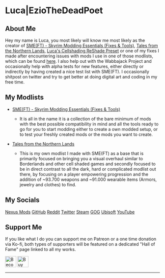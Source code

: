 # Luca|EzioTheDeadPoet

## About Me

Hey my name is Luca, you most likely will know me most likely as the creator of [SME(FT) - Skyrim Modding Essentials (Fixes & Tools)](https://eziothedeadpoet.github.io/SME-FT-/), [Tales from the Northern Lands](https://eziothedeadpoet.github.io/Tales-from-the-Northern-Lands/), [Luca's Cellshading ReShade Preset](https://www.nexusmods.com/skyrimspecialedition/mods/40578) or one of my fixes I made after encountering issues with mods I use in one of those modlists, which can be found [here](https://www.nexusmods.com/users/42051055?tab=user+files). I also help out with the Wabbajack Project and occasionally help with alpha tests for new features, either directly or indirectly by having created a nice test list with SME(FT). I occasionally shitpost on twitter and try to get better at doing digital art and coding in my free time.

## My Modlists

- [SME(FT) - Skyrim Modding Essentials (Fixes & Tools)](https://eziothedeadpoet.github.io/SME-FT-/)
  - It is all in the name it is a collection of the bare minimum of mods with the best possible compatibility in mind and all the tools ready to go for you to start modding either to create a own modded setup, or to test your freshly created mods or the mods you want to create.

- [Tales from the Northern Lands](https://eziothedeadpoet.github.io/Tales-from-the-Northern-Lands/)
  - This is my own modlist I made with SME(FT) as a base that is primarily focused on bringing you a visual overhaul similar to Borderlands and other cell shaded games and secondly focused to be in direct contrast to all the dark, hard or complicated modlist out there, by focusing on a player empowering progression and the addition of ~93.700 weapons and ~91.000 wearable items (Armors, jewelry and clothes) to find.

## My Socials
<!-- markdownlint-disable MD033 -->
<div class="socials">
<a class="buttons" href="https://www.nexusmods.com/users/42051055">Nexus Mods</a>
<a class="buttons" href="https://github.com/EzioTheDeadPoet">GitHub</a>
<a class="buttons" href="https://www.reddit.com/user/EzioTheDeadPoet">Reddit</a>
<a class="buttons" href="https://twitter.com/eziothedeadpoet">Twitter</a>
<a class="buttons" href="https://steamcommunity.com/id/EzioTheDeadPoet/">Steam</a>
<a class="buttons" href="https://www.gog.com/u/EzioTheDeadPoet">GOG</a>
<a class="buttons" href="https://ubisoftconnect.com/en-US/profile/Sw33tChiliSauce">Ubisoft</a>
<a class="buttons" href="https://www.youtube.com/channel/UCJ7aCKDsa8CYbPaghfTcQ9Q">YouTube</a>
</div>

## Support Me

If you like what I do you can support me on Patreon or a one time donation via Ko-fi, both types of supporters will be featured on a dedicated "Hall of Fame" page linked to all my works.

<a href="https://www.patreon.com/bePatron?u=40374890"><img class="ko-fi" height='36' style='border:0px;height:36px;' src='https://media.discordapp.net/attachments/479647610055950336/718697459592986634/Patreon_Button.png' border='0' alt="Become a Patron" /></a>
<a href='https://ko-fi.com/L4L12PVW6' target='_blank'><img class="ko-fi" height='36' style='border:0px;height:36px;' src='https://cdn.ko-fi.com/cdn/kofi1.png?v=2' border='0' alt='Buy Me a Coffee at ko-fi.com' /></a>

<!-- markdownlint-enable MD033 -->

---

